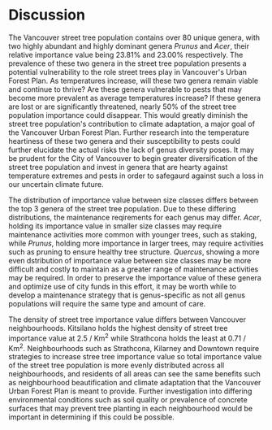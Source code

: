 # Discussion

The Vancouver street tree population contains over 80 unique genera, with two highly abundant and highly dominant genera <i>Prunus</i> and <i>Acer</i>, their relative importance value being 23.81% and 23.00% respectively. The prevalence of these two genera in the street tree population presents a potential vulnerability to the role street trees play in Vancouver's Urban Forest Plan. As temperatures increase, will these two genera remain viable and continue to thrive? Are these genera vulnerable to pests that may become more prevalent as average temperatures increase? If these genera are lost or are significantly threatened, nearly 50% of the street tree population importance could disappear. This would greatly diminish the street tree population's contribution to climate adaptation, a major goal of the Vancouver Urban Forest Plan. Further research into the temperature heartiness of these two genera and their susceptibility to pests could further elucidate the actual risks the lack of genus diversity poses. It may be prudent for the City of Vancouver to begin greater diversification of the street tree population and invest in genera that are hearty against temperature extremes and pests in order to safegaurd against such a loss in our uncertain climate future.

The distribution of importance value between size classes differs between the top 3 genera of the street tree population. Due to these differing distributions, the maintenance reqirements for each genus may differ. <i>Acer</i>, holding its importance value in smaller size classes may require maintenance activities more common with younger trees, such as staking, while <i>Prunus</i>, holding more importance in larger trees, may require activities such as pruning to ensure healthy tree structure. <i>Quercus</i>, showing a more even dstribution of importance value between size classes may be more difficult and costly to maintain as a greater range of maintenance activities may be required. In order to preserve the importance value of these genera and optimize use of city funds in this effort, it may be worth while to develop a maintenance strategy that is genus-specific as not all genus populations will require the same type and amount of care.

The density of street tree importance value differs between Vancouver neighbourhoods. Kitsilano holds the highest density of street tree importance value at 2.5 / Km<sup>2</sup> while Strathcona holds the least at 0.71 / Km<sup>2</sup>. Neighbourhoods such as Strathcona, Kilarney and Downtown require strategies to increase stree tree importance value so total importance value of the street tree population is more evenly distributed across all neighbourhoods, and residents of all areas can see the same benefits such as neighbourhood beautification and climate adaptation that the Vancouver Urban Forest Plan is meant to provide. Further investigation into differing environmental conditions such as soil quality or prevalence of concrete surfaces that may prevent tree planting in each neighbourhood would be important in determining if this could be possible.